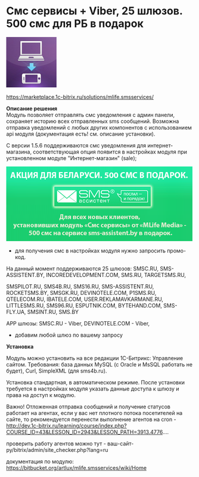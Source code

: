 # Смс сервисы + Viber, 25 шлюзов. 500 смс для РБ в подарок
![alt-текст](img_md/smsservices.jpg "1")

https://marketplace.1c-bitrix.ru/solutions/mlife.smsservices/

**Описание решения**  
Модуль позволяет отправлять смс уведомления с админ панели, сохраняет историю всех отправленных sms сообщений.
Возможна отправка уведомлений с любых других компонентов с использованием api модуля (документация есть! см. описание установки).

C версии 1.5.6 поддерживаются смс уведомления для интернет-магазина, соответствующая опция появится в настройках модуля при установленном модуле "Интернет-магазин" (sale);

![alt-текст](img_md/sms-assistent.png "1")

* для получения смс в настройках модуля нужно запросить промо-код.


На данный момент поддерживаются 25 шлюзов:
SMSC.RU, 
SMS-ASSISTENT.BY,
INCOREDEVELOPMENT.COM, 
SMS.RU, 
TARGETSMS.RU,

SMSPILOT.RU, 
SMS4B.RU, 
SMS16.RU, 
SMS-ASSISTENT.RU,
ROCKETSMS.BY,
SMSGK.RU, 
DEVINOTELE.COM, 
P1SMS.RU, 
QTELECOM.RU, 
IBATELE.COM,
USER.REKLAMAVKARMANE.RU,
LITTLESMS.RU, 
SMS96.RU,
ESPUTNIK.COM,
BYTEHAND.COM,
SMS-FLY.UA,
SMSINT.RU,
SMS.BY

APP шлюзы:
SMSC.RU - Viber, 
DEVINOTELE.COM - Viber, 

+ добавим любой шлюз по вашему запросу


**Установка**

Модуль можно установить на все редакции 1С-Битрикс: Управление сайтом.
Требования: база данных MySQL (с Oracle и MsSQL работать не будет), Curl, SimpleXML (для sms4b.ru).

Установка стандартная, в автоматическом режиме.
После установки требуется в настройках модуля указать данные доступа к шлюзу и права на доступ к модулю.

Важно!
Отложенная отправка сообщений и получение статусов работает на агентах, если у вас нет плотного потока посетителей на сайте, то рекомендуется перенести выполнение агентов на cron -
http://dev.1c-bitrix.ru/learning/course/index.php?COURSE_ID=43&LESSON_ID=2943&LESSON_PATH=3913.4776....

проверить работу агентов можно тут - ваш-сайт-ру/bitrix/admin/site_checker.php?lang=ru

документация по модулю: https://bitbucket.org/artlux/mlife.smsservices/wiki/Home
